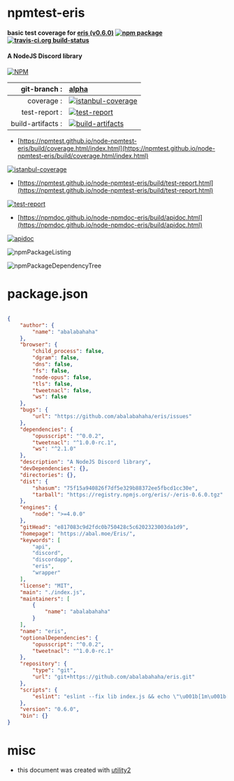 # npmtest-eris

#### basic test coverage for  [eris (v0.6.0)](https://abal.moe/Eris/)  [![npm package](https://img.shields.io/npm/v/npmtest-eris.svg?style=flat-square)](https://www.npmjs.org/package/npmtest-eris) [![travis-ci.org build-status](https://api.travis-ci.org/npmtest/node-npmtest-eris.svg)](https://travis-ci.org/npmtest/node-npmtest-eris)

#### A NodeJS Discord library

[![NPM](https://nodei.co/npm/eris.png?downloads=true&downloadRank=true&stars=true)](https://www.npmjs.com/package/eris)

| git-branch : | [alpha](https://github.com/npmtest/node-npmtest-eris/tree/alpha)|
|--:|:--|
| coverage : | [![istanbul-coverage](https://npmtest.github.io/node-npmtest-eris/build/coverage.badge.svg)](https://npmtest.github.io/node-npmtest-eris/build/coverage.html/index.html)|
| test-report : | [![test-report](https://npmtest.github.io/node-npmtest-eris/build/test-report.badge.svg)](https://npmtest.github.io/node-npmtest-eris/build/test-report.html)|
| build-artifacts : | [![build-artifacts](https://npmtest.github.io/node-npmtest-eris/glyphicons_144_folder_open.png)](https://github.com/npmtest/node-npmtest-eris/tree/gh-pages/build)|

- [https://npmtest.github.io/node-npmtest-eris/build/coverage.html/index.html](https://npmtest.github.io/node-npmtest-eris/build/coverage.html/index.html)

[![istanbul-coverage](https://npmtest.github.io/node-npmtest-eris/build/screenCapture.buildCi.browser.%252Ftmp%252Fbuild%252Fcoverage.lib.html.png)](https://npmtest.github.io/node-npmtest-eris/build/coverage.html/index.html)

- [https://npmtest.github.io/node-npmtest-eris/build/test-report.html](https://npmtest.github.io/node-npmtest-eris/build/test-report.html)

[![test-report](https://npmtest.github.io/node-npmtest-eris/build/screenCapture.buildCi.browser.%252Ftmp%252Fbuild%252Ftest-report.html.png)](https://npmtest.github.io/node-npmtest-eris/build/test-report.html)

- [https://npmdoc.github.io/node-npmdoc-eris/build/apidoc.html](https://npmdoc.github.io/node-npmdoc-eris/build/apidoc.html)

[![apidoc](https://npmdoc.github.io/node-npmdoc-eris/build/screenCapture.buildCi.browser.%252Ftmp%252Fbuild%252Fapidoc.html.png)](https://npmdoc.github.io/node-npmdoc-eris/build/apidoc.html)

![npmPackageListing](https://npmtest.github.io/node-npmtest-eris/build/screenCapture.npmPackageListing.svg)

![npmPackageDependencyTree](https://npmtest.github.io/node-npmtest-eris/build/screenCapture.npmPackageDependencyTree.svg)



# package.json

```json

{
    "author": {
        "name": "abalabahaha"
    },
    "browser": {
        "child_process": false,
        "dgram": false,
        "dns": false,
        "fs": false,
        "node-opus": false,
        "tls": false,
        "tweetnacl": false,
        "ws": false
    },
    "bugs": {
        "url": "https://github.com/abalabahaha/eris/issues"
    },
    "dependencies": {
        "opusscript": "^0.0.2",
        "tweetnacl": "^1.0.0-rc.1",
        "ws": "^2.1.0"
    },
    "description": "A NodeJS Discord library",
    "devDependencies": {},
    "directories": {},
    "dist": {
        "shasum": "75f15a940826f7df5e329b88372ee5fbcd1cc30e",
        "tarball": "https://registry.npmjs.org/eris/-/eris-0.6.0.tgz"
    },
    "engines": {
        "node": ">=4.0.0"
    },
    "gitHead": "e817083c9d2fdc0b750428c5c6202323003da1d9",
    "homepage": "https://abal.moe/Eris/",
    "keywords": [
        "api",
        "discord",
        "discordapp",
        "eris",
        "wrapper"
    ],
    "license": "MIT",
    "main": "./index.js",
    "maintainers": [
        {
            "name": "abalabahaha"
        }
    ],
    "name": "eris",
    "optionalDependencies": {
        "opusscript": "^0.0.2",
        "tweetnacl": "^1.0.0-rc.1"
    },
    "repository": {
        "type": "git",
        "url": "git+https://github.com/abalabahaha/eris.git"
    },
    "scripts": {
        "eslint": "eslint --fix lib index.js && echo \"\u001b[1m\u001b[32mOK\u001b[39m\u001b[22m\" || echo \"\u001b[1m\u001b[31mNot OK\u001b[39m\u001b[22m\""
    },
    "version": "0.6.0",
    "bin": {}
}
```



# misc
- this document was created with [utility2](https://github.com/kaizhu256/node-utility2)
